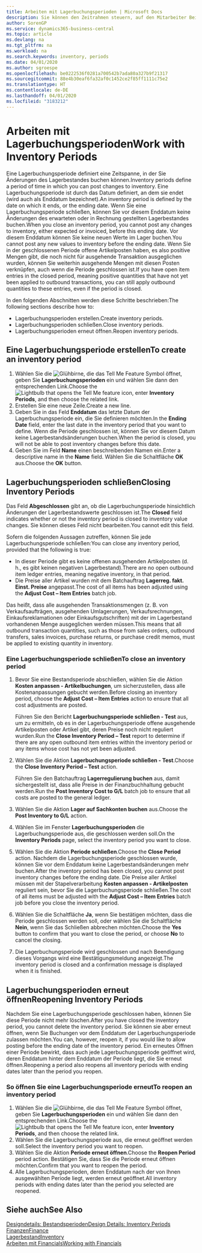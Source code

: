 ```yaml
---
title: Arbeiten mit Lagerbuchungsperioden | Microsoft Docs
description: Sie können den Zeitrahmen steuern, auf den Mitarbeiter Beitragsänderungen des Lagerbestandes buchen können, indem Sie Lagerbuchungsperioden definieren.
author: SorenGP
ms.service: dynamics365-business-central
ms.topic: article
ms.devlang: na
ms.tgt_pltfrm: na
ms.workload: na
ms.search.keywords: inventory, periods
ms.date: 04/01/2020
ms.author: sgroespe
ms.openlocfilehash: be0222536f0281a700542b7ada80a327b9f21317
ms.sourcegitcommit: 88e4b30eaf6fa32af0c1452ce2f85ff1111c75e2
ms.translationtype: HT
ms.contentlocale: de-DE
ms.lasthandoff: 04/01/2020
ms.locfileid: "3183212"
---
```

# <a name="work-with-inventory-periods"></a><span data-ttu-id="601a1-103">Arbeiten mit Lagerbuchungsperioden</span><span class="sxs-lookup"><span data-stu-id="601a1-103">Work with Inventory Periods</span></span>
<span data-ttu-id="601a1-104">Eine Lagerbuchungsperiode definiert eine Zeitspanne, in der Sie Änderungen des Lagerbestandes buchen können.</span><span class="sxs-lookup"><span data-stu-id="601a1-104">Inventory periods define a period of time in which you can post changes to inventory.</span></span> <span data-ttu-id="601a1-105">Eine Lagerbuchungsperiode ist durch das Datum definiert, an dem sie endet (wird auch als Enddatum bezeichnet).</span><span class="sxs-lookup"><span data-stu-id="601a1-105">An inventory period is defined by the date on which it ends, or the ending date.</span></span> <span data-ttu-id="601a1-106">Wenn Sie eine Lagerbuchungsperiode schließen, können Sie vor diesem Enddatum keine Änderungen des erwarteten oder in Rechnung gestellten Lagerbestandes buchen.</span><span class="sxs-lookup"><span data-stu-id="601a1-106">When you close an inventory period, you cannot post any changes to inventory, either expected or invoiced, before this ending date.</span></span> <span data-ttu-id="601a1-107">Vor diesem Enddatum können Sie keine neuen Werte im Lager buchen.</span><span class="sxs-lookup"><span data-stu-id="601a1-107">You cannot post any new values to inventory before the ending date.</span></span> <span data-ttu-id="601a1-108">Wenn Sie in der geschlossenen Periode offene Artikelposten haben, es also positive Mengen gibt, die noch nicht für ausgehende Transaktion ausgeglichen wurden, können Sie weiterhin ausgehende Mengen mit diesen Posten verknüpfen, auch wenn die Periode geschlossen ist.</span><span class="sxs-lookup"><span data-stu-id="601a1-108">If you have open item entries in the closed period, meaning positive quantities that have not yet been applied to outbound transactions, you can still apply outbound quantities to these entries, even if the period is closed.</span></span>  

<span data-ttu-id="601a1-109">In den folgenden Abschnitten werden diese Schritte beschrieben:</span><span class="sxs-lookup"><span data-stu-id="601a1-109">The following sections describe how to:</span></span>

* <span data-ttu-id="601a1-110">Lagerbuchungsperioden erstellen.</span><span class="sxs-lookup"><span data-stu-id="601a1-110">Create inventory periods.</span></span>  
* <span data-ttu-id="601a1-111">Lagerbuchungsperioden schließen.</span><span class="sxs-lookup"><span data-stu-id="601a1-111">Close inventory periods.</span></span>  
* <span data-ttu-id="601a1-112">Lagerbuchungsperioden erneut öffnen.</span><span class="sxs-lookup"><span data-stu-id="601a1-112">Reopen inventory periods.</span></span>  

## <a name="to-create-an-inventory-period"></a><span data-ttu-id="601a1-113">Eine Lagerbuchungsperiode erstellen</span><span class="sxs-lookup"><span data-stu-id="601a1-113">To create an inventory period</span></span>  
1. <span data-ttu-id="601a1-114">Wählen Sie die ![Glühbirne, die das Tell Me Feature](media/ui-search/search_small.png "Was möchten Sie tun?") Symbol öffnet, geben Sie **Lagerbuchungsperioden** ein und wählen Sie dann den entsprechenden Link.</span><span class="sxs-lookup"><span data-stu-id="601a1-114">Choose the ![Lightbulb that opens the Tell Me feature](media/ui-search/search_small.png "Tell me what you want to do") icon, enter **Inventory Periods**, and then choose the related link.</span></span>  
2. <span data-ttu-id="601a1-115">Erstellen Sie eine neue Zeile.</span><span class="sxs-lookup"><span data-stu-id="601a1-115">Create a new line.</span></span>  
3. <span data-ttu-id="601a1-116">Geben Sie in das Feld **Enddatum** das letzte Datum der Lagerbuchungsperiode ein, die Sie definieren möchten.</span><span class="sxs-lookup"><span data-stu-id="601a1-116">In the **Ending Date** field, enter the last date in the inventory period that you want to define.</span></span> <span data-ttu-id="601a1-117">Wenn die Periode geschlossen ist, können Sie vor diesem Datum keine Lagerbestandsänderungen buchen.</span><span class="sxs-lookup"><span data-stu-id="601a1-117">When the period is closed, you will not be able to post inventory changes before this date.</span></span>  
4. <span data-ttu-id="601a1-118">Geben Sie im Feld **Name** einen beschreibenden Namen ein.</span><span class="sxs-lookup"><span data-stu-id="601a1-118">Enter a descriptive name in the **Name** field.</span></span> <span data-ttu-id="601a1-119">Wählen Sie die Schaltfläche **OK** aus.</span><span class="sxs-lookup"><span data-stu-id="601a1-119">Choose the **OK** button.</span></span>  

## <a name="closing-inventory-periods"></a><span data-ttu-id="601a1-120">Lagerbuchungsperioden schließen</span><span class="sxs-lookup"><span data-stu-id="601a1-120">Closing Inventory Periods</span></span>  
<span data-ttu-id="601a1-121">Das Feld **Abgeschlossen** gibt an, ob die Lagerbuchungsperiode hinsichtlich Änderungen der Lagerbestandswerte geschlossen ist.</span><span class="sxs-lookup"><span data-stu-id="601a1-121">The **Closed** field indicates whether or not the inventory period is closed to inventory value changes.</span></span> <span data-ttu-id="601a1-122">Sie können dieses Feld nicht bearbeiten.</span><span class="sxs-lookup"><span data-stu-id="601a1-122">You cannot edit this field.</span></span>  

<span data-ttu-id="601a1-123">Sofern die folgenden Aussagen zutreffen, können Sie jede Lagerbuchungsperiode schließen:</span><span class="sxs-lookup"><span data-stu-id="601a1-123">You can close any inventory period, provided that the following is true:</span></span>  

* <span data-ttu-id="601a1-124">In dieser Periode gibt es keine offenen ausgehenden Artikelposten (d. h., es gibt keinen negativen Lagerbestand).</span><span class="sxs-lookup"><span data-stu-id="601a1-124">There are no open outbound item ledger entries, meaning negative inventory, in that period.</span></span>  
* <span data-ttu-id="601a1-125">Die Preise aller Artikel wurden mit dem Batchauftrag **Lagerreg. fakt. Einst. Preise** angepasst.</span><span class="sxs-lookup"><span data-stu-id="601a1-125">The cost of all items has been adjusted using the **Adjust Cost – Item Entries** batch job.</span></span>  

<span data-ttu-id="601a1-126">Das heißt, dass alle ausgehenden Transaktionsmengen (z. B. von Verkaufsaufträgen, ausgehenden Umlagerungen, Verkaufsrechnungen, Einkaufsreklamationen oder Einkaufsgutschriften) mit der im Lagerbestand vorhandenen Menge ausgeglichen werden müssen.</span><span class="sxs-lookup"><span data-stu-id="601a1-126">This means that all outbound transaction quantities, such as those from sales orders, outbound transfers, sales invoices, purchase returns, or purchase credit memos, must be applied to existing quantity in inventory.</span></span>  

### <a name="to-close-an-inventory-period"></a><span data-ttu-id="601a1-127">Eine Lagerbuchungsperiode schließen</span><span class="sxs-lookup"><span data-stu-id="601a1-127">To close an inventory period</span></span>  
1. <span data-ttu-id="601a1-128">Bevor Sie eine Bestandsperiode abschließen, wählen Sie die Aktion **Kosten anpassen - Artikelbuchungen**, um sicherzustellen, dass alle Kostenanpassungen gebucht werden.</span><span class="sxs-lookup"><span data-stu-id="601a1-128">Before closing an inventory period, choose the **Adjust Cost – Item Entries** action to ensure that all cost adjustments are posted.</span></span>

     <span data-ttu-id="601a1-129">Führen Sie den Bericht **Lagerbuchungsperiode schließen - Test** aus, um zu ermitteln, ob es in der Lagerbuchungsperiode offene ausgehende Artikelposten oder Artikel gibt, deren Preise noch nicht reguliert wurden.</span><span class="sxs-lookup"><span data-stu-id="601a1-129">Run the **Close Inventory Period – Test** report to determine if there are any open outbound item entries within the inventory period or any items whose cost has not yet been adjusted.</span></span>  
2. <span data-ttu-id="601a1-130">Wählen Sie die Aktion **Lagerbuchungsperiode schließen - Test**.</span><span class="sxs-lookup"><span data-stu-id="601a1-130">Choose the **Close Inventory Period – Test** action.</span></span>  

     <span data-ttu-id="601a1-131">Führen Sie den Batchauftrag **Lagerregulierung buchen** aus, damit sichergestellt ist, dass alle Preise in der Finanzbuchhaltung gebucht werden.</span><span class="sxs-lookup"><span data-stu-id="601a1-131">Run the **Post Inventory Cost to G/L** batch job to ensure that all costs are posted to the general ledger.</span></span>  
3. <span data-ttu-id="601a1-132">Wählen Sie die Aktion **Lager auf Sachkonten buchen** aus.</span><span class="sxs-lookup"><span data-stu-id="601a1-132">Choose the **Post Inventory to G/L** action.</span></span>  
4. <span data-ttu-id="601a1-133">Wählen Sie im Fenster **Lagerbuchungsperioden** die Lagerbuchungsperiode aus, die geschlossen werden soll.</span><span class="sxs-lookup"><span data-stu-id="601a1-133">On the **Inventory Periods** page, select the inventory period you want to close.</span></span>  
5. <span data-ttu-id="601a1-134">Wählen Sie die Aktion **Periode schließen**.</span><span class="sxs-lookup"><span data-stu-id="601a1-134">Choose the **Close Period** action.</span></span> <span data-ttu-id="601a1-135">Nachdem die Lagerbuchungsperiode geschlossen wurde, können Sie vor dem Enddatum keine Lagerbestandsänderungen mehr buchen.</span><span class="sxs-lookup"><span data-stu-id="601a1-135">After the inventory period has been closed, you cannot post inventory changes before the ending date.</span></span> <span data-ttu-id="601a1-136">Die Preise aller Artikel müssen mit der Stapelverarbeitung **Kosten anpassen - Artikelposten** reguliert sein, bevor Sie die Lagerbuchungsperiode schließen.</span><span class="sxs-lookup"><span data-stu-id="601a1-136">The cost of all items must be adjusted with the **Adjust Cost – Item Entries** batch job before you close the inventory period.</span></span>  
6. <span data-ttu-id="601a1-137">Wählen Sie die Schaltfläche **Ja**, wenn Sie bestätigen möchten, dass die Periode geschlossen werden soll, oder wählen Sie die Schaltfläche **Nein**, wenn Sie das Schließen abbrechen möchten.</span><span class="sxs-lookup"><span data-stu-id="601a1-137">Choose the **Yes** button to confirm that you want to close the period, or choose **No** to cancel the closing.</span></span>  
7. <span data-ttu-id="601a1-138">Die Lagerbuchungsperiode wird geschlossen und nach Beendigung dieses Vorgangs wird eine Bestätigungsmeldung angezeigt.</span><span class="sxs-lookup"><span data-stu-id="601a1-138">The inventory period is closed and a confirmation message is displayed when it is finished.</span></span>  

## <a name="reopening-inventory-periods"></a><span data-ttu-id="601a1-139">Lagerbuchungsperioden erneut öffnen</span><span class="sxs-lookup"><span data-stu-id="601a1-139">Reopening Inventory Periods</span></span>  
<span data-ttu-id="601a1-140">Nachdem Sie eine Lagerbuchungsperiode geschlossen haben, können Sie diese Periode nicht mehr löschen.</span><span class="sxs-lookup"><span data-stu-id="601a1-140">After you have closed the inventory period, you cannot delete the inventory period.</span></span> <span data-ttu-id="601a1-141">Sie können sie aber erneut öffnen, wenn Sie Buchungen vor dem Enddatum der Lagerbuchungsperiode zulassen möchten.</span><span class="sxs-lookup"><span data-stu-id="601a1-141">You can, however, reopen it, if you would like to allow posting before the ending date of the inventory period.</span></span> <span data-ttu-id="601a1-142">Ein erneutes Öffnen einer Periode bewirkt, dass auch jede Lagerbuchungsperiode geöffnet wird, deren Enddatum hinter dem Enddatum der Periode liegt, die Sie erneut öffnen.</span><span class="sxs-lookup"><span data-stu-id="601a1-142">Reopening a period also reopens all inventory periods with ending dates later than the period you reopen.</span></span>  

### <a name="to-reopen-an-inventory-period"></a><span data-ttu-id="601a1-143">So öffnen Sie eine Lagerbuchungsperiode erneut</span><span class="sxs-lookup"><span data-stu-id="601a1-143">To reopen an inventory period</span></span>  
1. <span data-ttu-id="601a1-144">Wählen Sie die ![Glühbirne, die das Tell Me Feature](media/ui-search/search_small.png "Was möchten Sie tun?") Symbol öffnet, geben Sie **Lagerbuchungsperioden** ein und wählen Sie dann den entsprechenden Link.</span><span class="sxs-lookup"><span data-stu-id="601a1-144">Choose the ![Lightbulb that opens the Tell Me feature](media/ui-search/search_small.png "Tell me what you want to do") icon, enter **Inventory Periods**, and then choose the related link.</span></span>  
2. <span data-ttu-id="601a1-145">Wählen Sie die Lagerbuchungsperiode aus, die erneut geöffnet werden soll.</span><span class="sxs-lookup"><span data-stu-id="601a1-145">Select the inventory period you want to reopen.</span></span>  
3. <span data-ttu-id="601a1-146">Wählen Sie die Aktion **Periode erneut öffnen**.</span><span class="sxs-lookup"><span data-stu-id="601a1-146">Choose the **Reopen Period** period action.</span></span> <span data-ttu-id="601a1-147">Bestätigen Sie, dass Sie die Periode erneut öffnen möchten.</span><span class="sxs-lookup"><span data-stu-id="601a1-147">Confirm that you want to reopen the period.</span></span>  
4. <span data-ttu-id="601a1-148">Alle Lagerbuchungsperioden, deren Enddatum nach der von Ihnen ausgewählten Periode liegt, werden erneut geöffnet.</span><span class="sxs-lookup"><span data-stu-id="601a1-148">All inventory periods with ending dates later than the period you selected are reopened.</span></span>  

## <a name="see-also"></a><span data-ttu-id="601a1-149">Siehe auch</span><span class="sxs-lookup"><span data-stu-id="601a1-149">See Also</span></span>  
[<span data-ttu-id="601a1-150">Designdetails: Bestandsperioden</span><span class="sxs-lookup"><span data-stu-id="601a1-150">Design Details: Inventory Periods</span></span>](design-details-inventory-periods.md)  
[<span data-ttu-id="601a1-151">Finanzen</span><span class="sxs-lookup"><span data-stu-id="601a1-151">Finance</span></span>](finance.md)  
[<span data-ttu-id="601a1-152">Lagerbestand</span><span class="sxs-lookup"><span data-stu-id="601a1-152">Inventory</span></span>](inventory-manage-inventory.md)  
[<span data-ttu-id="601a1-153">Arbeiten mit Financials</span><span class="sxs-lookup"><span data-stu-id="601a1-153">Working with Financials</span></span>](ui-work-product.md)
